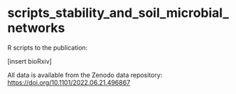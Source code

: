 # scripts_stability_and_soil_microbial_networks

R scripts to the publication:

[insert bioRxiv]

All data is available from the Zenodo data repository: https://doi.org/10.1101/2022.06.21.496867
